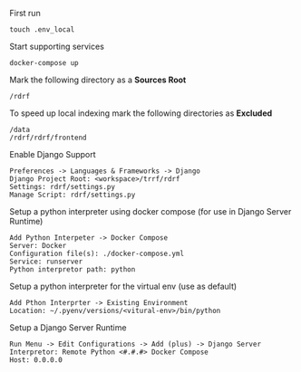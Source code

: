 First run    
    
    touch .env_local

Start supporting services    
    
    docker-compose up

Mark the following directory as a **Sources Root** 

    /rdrf

To speed up local indexing mark the following directories as **Excluded**

    /data
    /rdrf/rdrf/frontend

Enable Django Support

    Preferences -> Languages & Frameworks -> Django
    Django Project Root: <workspace>/trrf/rdrf
    Settings: rdrf/settings.py
    Manage Script: rdrf/settings.py 
    
Setup a python interpreter using docker compose (for use in Django Server Runtime)

    Add Python Interpeter -> Docker Compose
    Server: Docker
    Configuration file(s): ./docker-compose.yml
    Service: runserver
    Python interpretor path: python
    
Setup a python interpreter for the virtual env (use as default)

    Add Pthon Interprter -> Existing Environment
    Location: ~/.pyenv/versions/<vitural-env>/bin/python
    
Setup a Django Server Runtime

    Run Menu -> Edit Configurations -> Add (plus) -> Django Server
    Interpretor: Remote Python <#.#.#> Docker Compose
    Host: 0.0.0.0